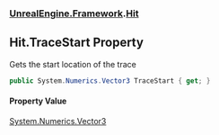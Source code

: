 ### [UnrealEngine.Framework](./UnrealEngine-Framework.md 'UnrealEngine.Framework').[Hit](./Hit.md 'UnrealEngine.Framework.Hit')
## Hit.TraceStart Property
Gets the start location of the trace  
```csharp
public System.Numerics.Vector3 TraceStart { get; }
```
#### Property Value
[System.Numerics.Vector3](https://docs.microsoft.com/en-us/dotnet/api/System.Numerics.Vector3 'System.Numerics.Vector3')  
